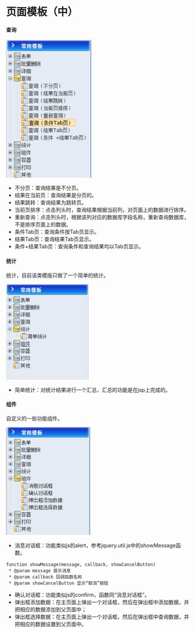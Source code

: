 # 页面模板（中）

#### 查询

![常见查询模板](../image/page_template_2_1.png "常见查询模板图")

+ 不分页：查询结果是不分页。
+ 结果在当前页：查询结果是分页的。
+ 结果跳转：查询结果为跳转页。
+ 当前页排序：点击列头时，查询结果根据当前列，对页面上的数据进行排序。
+ 重新查询：点击列头时，根据该列对应的数据库字段名称，重新查询数据库，不是排序页面上的数据。
+ 条件Tab页：查询条件按Tab页显示。
+ 结果Tab页：查询结果Tab页显示。
+ 条件+结果Tab页：查询条件和查询结果均以Tab页显示。

#### 统计

统计，目前该类模版只做了一个简单的统计。

![常见统计模板](../image/page_template_2_2.png "常见统计模板图")

+ 简单统计：对统计结果进行一个汇总，汇总的功能是在jsp上完成的。

#### 组件

自定义的一些功能组件。

![常见组件模板](../image/page_template_2_3.png "常见组件模板图")

+ 消息对话框：功能类似js的alert，参考jquery.util.js中的showMessage函数。

```[javascript]
function showMessage(message, callback, showCancelButton)
 * @param message 提示消息
 * @param callback 回调函数名称
 * @param showCancelButton 显示“取消”按钮
```

+ 确认对话框：功能类似js的confirm，函数同“消息对话框”。
+ 弹出框添加数据：在主页面上弹出一个对话框，然后在弹出框中添加数据，并把相应的数据添加到父页面中；
+ 弹出框选择数据：在主页面上弹出一个对话框，然后在弹出框中查询数据，并把相应的数据设置到父页面中。
